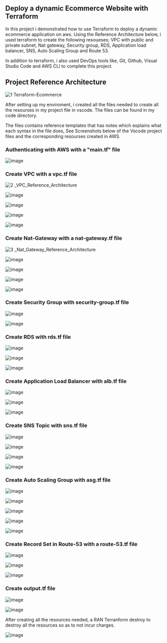 ## Deploy a dynamic Ecommerce Website with Terraform

In this project i demonstrated how to use Terraform to deploy a dynamic ecommerce application on aws.
Using the Reference Architecture below, i used terraform to create the following resoueses; VPC with public and private subnet, Nat gateway, Security group, RDS, Application load balancer, SNS, Auto Scaling Group and Route 53.

In addition to terraform, i also used DevOps tools like, Git, Github, Visual Studio Code and AWS CLI to complete this project.

## Project Reference Architecture

![1 Terraform-Ecommerce](https://user-images.githubusercontent.com/115881685/226744267-a4bcf33e-7a56-4a9a-9a31-84ba2e6d0a60.jpg)


After setting up my enviroment, i created all the files needed to create all the resourses in my project file in vscode. The files can be found in my code directory.

The files contains reference templates that has notes which explains what each syntax in the file does, See Screenshots below of the Vscode project files and the corresponding resourses created in AWS.

### Authenticating with AWS with a "main.tf" file

![image](https://user-images.githubusercontent.com/115881685/226753946-3b2ebff3-6ebb-4129-a753-2fbb07337bd3.png)


### Create VPC with a vpc.tf file


![2 _VPC_Reference_Architecture](https://user-images.githubusercontent.com/115881685/226752425-4626d8e1-4376-4fb9-a853-8c4c8e3599f8.jpg)


![image](https://user-images.githubusercontent.com/115881685/226753792-cc7d28d6-2346-47b8-9f40-a952048528e3.png)

![image](https://user-images.githubusercontent.com/115881685/226752792-ed3040b0-9be9-4234-af39-fbd9e21d4af8.png)

![image](https://user-images.githubusercontent.com/115881685/226752933-c9b8b592-0fd4-4314-a9e9-eab60a240723.png)

![image](https://user-images.githubusercontent.com/115881685/226753336-c837ca8c-cf72-428d-81a4-ab7a924a1aea.png)




### Create Nat-Gateway with a nat-gateway.tf file

![3 _Nat_Gateway_Reference_Architecture](https://user-images.githubusercontent.com/115881685/226754428-bdd57e8a-4abc-47f6-9fb5-71f0709d7c4e.jpg)

![image](https://user-images.githubusercontent.com/115881685/226754555-5b3c56f8-93d1-41f2-aff2-d6e319e5b240.png)

![image](https://user-images.githubusercontent.com/115881685/226754642-43ad3478-31ae-4873-84f9-8050c23c80c7.png)

![image](https://user-images.githubusercontent.com/115881685/226754799-7f0701d0-2649-4778-bbf6-0836a54807c0.png)

![image](https://user-images.githubusercontent.com/115881685/226754991-9a517d82-92c3-4307-a8d5-42e7e3166980.png)




### Create Security Group with security-group.tf file



![image](https://user-images.githubusercontent.com/115881685/226755528-6fee7918-0b4d-4986-a5eb-e652573b0fd3.png)


![image](https://user-images.githubusercontent.com/115881685/226755697-f74b276a-037b-4ac5-8c5c-e9079ea7d358.png)




### Create RDS with rds.tf file


![image](https://user-images.githubusercontent.com/115881685/226756047-cfe8fbf0-2eeb-411c-a0ea-dd0fd18c93ba.png)


![image](https://user-images.githubusercontent.com/115881685/226756136-9ac0c2b3-6ebd-48b6-836c-291c7d833abe.png)


![image](https://user-images.githubusercontent.com/115881685/226756269-62bae8b4-6af8-4ece-ba9d-6e7515202cdc.png)




### Create Application Load Balancer with alb.tf file



![image](https://user-images.githubusercontent.com/115881685/226756595-69809979-a259-4a67-926d-17b2131d7bfe.png)

![image](https://user-images.githubusercontent.com/115881685/226756715-de9cfad4-5c93-4a83-917d-f0b6b7448855.png)

![image](https://user-images.githubusercontent.com/115881685/226756807-897aa736-67eb-4c44-9313-0b393001e0ce.png)




### Create SNS Topic with sns.tf file


![image](https://user-images.githubusercontent.com/115881685/226757096-c06d3b0a-9b37-47bd-8c9e-92eeb6b28998.png)


![image](https://user-images.githubusercontent.com/115881685/226757223-05bb3c26-eb8f-4cb5-a28e-5f4378e860dc.png)

![image](https://user-images.githubusercontent.com/115881685/226757323-0ae54868-6935-4207-94c0-2d7603a6682f.png)

![image](https://user-images.githubusercontent.com/115881685/226757414-ed0d8963-7895-43cd-828a-aa4417f3fcb7.png)




### Create Auto Scaling Group with asg.tf file



![image](https://user-images.githubusercontent.com/115881685/226757972-8bbcd30b-3b9a-4812-95b0-ab6fa00d58fd.png)


![image](https://user-images.githubusercontent.com/115881685/226758062-921091f6-547a-4f81-a931-107266c03653.png)


![image](https://user-images.githubusercontent.com/115881685/226758138-73740e54-a03c-4db8-8184-f01b5ae05848.png)


![image](https://user-images.githubusercontent.com/115881685/226758293-42cc8f19-9b07-4286-a1f8-c797a186a1f2.png)


![image](https://user-images.githubusercontent.com/115881685/226758489-0fda8341-3532-441c-ae74-8ddaf3f37268.png)





### Create Record Set in Route-53 with a route-53.tf file



![image](https://user-images.githubusercontent.com/115881685/226758928-2dd54d12-ed09-46a3-95dc-3add31b6b30b.png)


![image](https://user-images.githubusercontent.com/115881685/226759033-2608206b-1f89-499b-9d5d-8a2999f550c3.png)


![image](https://user-images.githubusercontent.com/115881685/226759226-242f7adb-81bb-4ada-9c1a-760b411e7018.png)




### Create output.tf file



![image](https://user-images.githubusercontent.com/115881685/226759520-30ff491f-3e97-4271-a5ed-9075b43d0ed2.png)


![image](https://user-images.githubusercontent.com/115881685/226759599-b7fb57e5-99c1-4d0a-a7d0-02c25e0a1397.png)




After creating all the resources needed, a RAN Terranform destroy to destroy all the resources so as to not incur charges.




![image](https://user-images.githubusercontent.com/115881685/226759881-5d5041b1-65d2-45bb-8acb-42b5a5f112e7.png)





